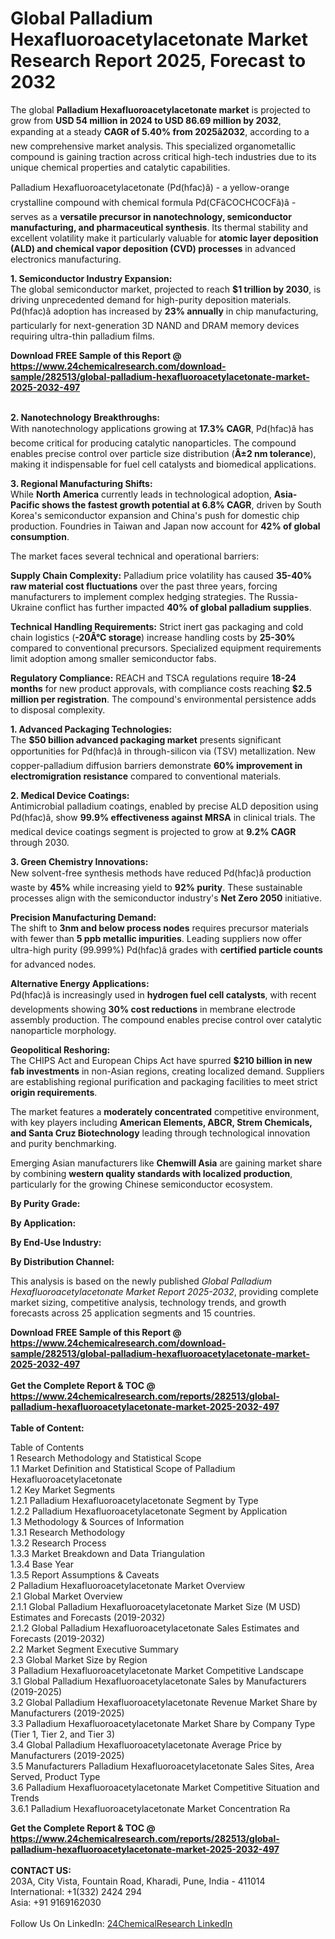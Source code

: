 <h1>Global Palladium Hexafluoroacetylacetonate Market Research Report 2025, Forecast to 2032</h1><p>The global <strong>Palladium Hexafluoroacetylacetonate market</strong> is projected to grow from <strong>USD 54 million in 2024 to USD 86.69 million by 2032</strong>, expanding at a steady <strong>CAGR of 5.40% from 2025â2032</strong>, according to a new comprehensive market analysis. This specialized organometallic compound is gaining traction across critical high-tech industries due to its unique chemical properties and catalytic capabilities.</p><p>Palladium Hexafluoroacetylacetonate (Pd(hfac)â) - a yellow-orange crystalline compound with chemical formula Pd(CFâCOCHCOCFâ)â - serves as a <strong>versatile precursor in nanotechnology, semiconductor manufacturing, and pharmaceutical synthesis</strong>. Its thermal stability and excellent volatility make it particularly valuable for <strong>atomic layer deposition (ALD) and chemical vapor deposition (CVD) processes</strong> in advanced electronics manufacturing.</p><p><strong>1. Semiconductor Industry Expansion:</strong><br>
The global semiconductor market, projected to reach <strong>$1 trillion by 2030</strong>, is driving unprecedented demand for high-purity deposition materials. Pd(hfac)â adoption has increased by <strong>23% annually</strong> in chip manufacturing, particularly for next-generation 3D NAND and DRAM memory devices requiring ultra-thin palladium films.</p><div><b>Download FREE Sample of this Report @ 
            <a href="https://www.24chemicalresearch.com/download-sample/282513/global-palladium-hexafluoroacetylacetonate-market-2025-2032-497">
            https://www.24chemicalresearch.com/download-sample/282513/global-palladium-hexafluoroacetylacetonate-market-2025-2032-497</a></b></div><br><p><strong>2. Nanotechnology Breakthroughs:</strong><br>
With nanotechnology applications growing at <strong>17.3% CAGR</strong>, Pd(hfac)â has become critical for producing catalytic nanoparticles. The compound enables precise control over particle size distribution (<strong>Â±2 nm tolerance</strong>), making it indispensable for fuel cell catalysts and biomedical applications.</p><p><strong>3. Regional Manufacturing Shifts:</strong><br>
While <strong>North America</strong> currently leads in technological adoption, <strong>Asia-Pacific shows the fastest growth potential at 6.8% CAGR</strong>, driven by South Korea's semiconductor expansion and China's push for domestic chip production. Foundries in Taiwan and Japan now account for <strong>42% of global consumption</strong>.</p><p>The market faces several technical and operational barriers:</p><p><strong>Supply Chain Complexity:</strong> Palladium price volatility has caused <strong>35-40% raw material cost fluctuations</strong> over the past three years, forcing manufacturers to implement complex hedging strategies. The Russia-Ukraine conflict has further impacted <strong>40% of global palladium supplies</strong>.</p><p><strong>Technical Handling Requirements:</strong> Strict inert gas packaging and cold chain logistics (<strong>-20Â°C storage</strong>) increase handling costs by <strong>25-30%</strong> compared to conventional precursors. Specialized equipment requirements limit adoption among smaller semiconductor fabs.</p><p><strong>Regulatory Compliance:</strong> REACH and TSCA regulations require <strong>18-24 months</strong> for new product approvals, with compliance costs reaching <strong>$2.5 million per registration</strong>. The compound's environmental persistence adds to disposal complexity.</p><p><strong>1. Advanced Packaging Technologies:</strong><br>
The <strong>$50 billion advanced packaging market</strong> presents significant opportunities for Pd(hfac)â in through-silicon via (TSV) metallization. New copper-palladium diffusion barriers demonstrate <strong>60% improvement in electromigration resistance</strong> compared to conventional materials.</p><p><strong>2. Medical Device Coatings:</strong><br>
Antimicrobial palladium coatings, enabled by precise ALD deposition using Pd(hfac)â, show <strong>99.9% effectiveness against MRSA</strong> in clinical trials. The medical device coatings segment is projected to grow at <strong>9.2% CAGR</strong> through 2030.</p><p><strong>3. Green Chemistry Innovations:</strong><br>
New solvent-free synthesis methods have reduced Pd(hfac)â production waste by <strong>45%</strong> while increasing yield to <strong>92% purity</strong>. These sustainable processes align with the semiconductor industry's <strong>Net Zero 2050</strong> initiative.</p><p><strong>Precision Manufacturing Demand:</strong><br>
    The shift to <strong>3nm and below process nodes</strong> requires precursor materials with fewer than <strong>5 ppb metallic impurities</strong>. Leading suppliers now offer ultra-high purity (99.999%) Pd(hfac)â grades with <strong>certified particle counts</strong> for advanced nodes.</p><p><strong>Alternative Energy Applications:</strong><br>
    Pd(hfac)â is increasingly used in <strong>hydrogen fuel cell catalysts</strong>, with recent developments showing <strong>30% cost reductions</strong> in membrane electrode assembly production. The compound enables precise control over catalytic nanoparticle morphology.</p><p><strong>Geopolitical Reshoring:</strong><br>
    The CHIPS Act and European Chips Act have spurred <strong>$210 billion in new fab investments</strong> in non-Asian regions, creating localized demand. Suppliers are establishing regional purification and packaging facilities to meet strict <strong>origin requirements</strong>.</p><p>The market features a <strong>moderately concentrated</strong> competitive environment, with key players including <strong>American Elements, ABCR, Strem Chemicals, and Santa Cruz Biotechnology</strong> leading through technological innovation and purity benchmarking.</p><p>Emerging Asian manufacturers like <strong>Chemwill Asia</strong> are gaining market share by combining <strong>western quality standards with localized production</strong>, particularly for the growing Chinese semiconductor ecosystem.</p><p><strong>By Purity Grade:</strong></p><p><strong>By Application:</strong></p><p><strong>By End-Use Industry:</strong></p><p><strong>By Distribution Channel:</strong></p><p>This analysis is based on the newly published <em>Global Palladium Hexafluoroacetylacetonate Market Report 2025-2032</em>, providing complete market sizing, competitive analysis, technology trends, and growth forecasts across 25 application segments and 15 countries.</p><div><b>Download FREE Sample of this Report @ 
            <a href="https://www.24chemicalresearch.com/download-sample/282513/global-palladium-hexafluoroacetylacetonate-market-2025-2032-497">
            https://www.24chemicalresearch.com/download-sample/282513/global-palladium-hexafluoroacetylacetonate-market-2025-2032-497</a></b></div><br><div><b>Get the Complete Report & TOC @ 
            <a href="https://www.24chemicalresearch.com/reports/282513/global-palladium-hexafluoroacetylacetonate-market-2025-2032-497">
            https://www.24chemicalresearch.com/reports/282513/global-palladium-hexafluoroacetylacetonate-market-2025-2032-497</a></b></div><br>
            <b>Table of Content:</b><p>Table of Contents<br />
1 Research Methodology and Statistical Scope<br />
1.1 Market Definition and Statistical Scope of Palladium Hexafluoroacetylacetonate<br />
1.2 Key Market Segments<br />
1.2.1 Palladium Hexafluoroacetylacetonate Segment by Type<br />
1.2.2 Palladium Hexafluoroacetylacetonate Segment by Application<br />
1.3 Methodology & Sources of Information<br />
1.3.1 Research Methodology<br />
1.3.2 Research Process<br />
1.3.3 Market Breakdown and Data Triangulation<br />
1.3.4 Base Year<br />
1.3.5 Report Assumptions & Caveats<br />
2 Palladium Hexafluoroacetylacetonate Market Overview<br />
2.1 Global Market Overview<br />
2.1.1 Global Palladium Hexafluoroacetylacetonate Market Size (M USD) Estimates and Forecasts (2019-2032)<br />
2.1.2 Global Palladium Hexafluoroacetylacetonate Sales Estimates and Forecasts (2019-2032)<br />
2.2 Market Segment Executive Summary<br />
2.3 Global Market Size by Region<br />
3 Palladium Hexafluoroacetylacetonate Market Competitive Landscape<br />
3.1 Global Palladium Hexafluoroacetylacetonate Sales by Manufacturers (2019-2025)<br />
3.2 Global Palladium Hexafluoroacetylacetonate Revenue Market Share by Manufacturers (2019-2025)<br />
3.3 Palladium Hexafluoroacetylacetonate Market Share by Company Type (Tier 1, Tier 2, and Tier 3)<br />
3.4 Global Palladium Hexafluoroacetylacetonate Average Price by Manufacturers (2019-2025)<br />
3.5 Manufacturers Palladium Hexafluoroacetylacetonate Sales Sites, Area Served, Product Type<br />
3.6 Palladium Hexafluoroacetylacetonate Market Competitive Situation and Trends<br />
3.6.1 Palladium Hexafluoroacetylacetonate Market Concentration Ra</p><div><b>Get the Complete Report & TOC @ 
            <a href="https://www.24chemicalresearch.com/reports/282513/global-palladium-hexafluoroacetylacetonate-market-2025-2032-497">
            https://www.24chemicalresearch.com/reports/282513/global-palladium-hexafluoroacetylacetonate-market-2025-2032-497</a></b></div><br><b>CONTACT US:</b><br>
            203A, City Vista, Fountain Road, Kharadi, Pune, India - 411014<br>
            International: +1(332) 2424 294<br>
            Asia: +91 9169162030 <br><br>
            Follow Us On LinkedIn: <a href="https://www.linkedin.com/company/24chemicalresearch/">24ChemicalResearch LinkedIn</a>